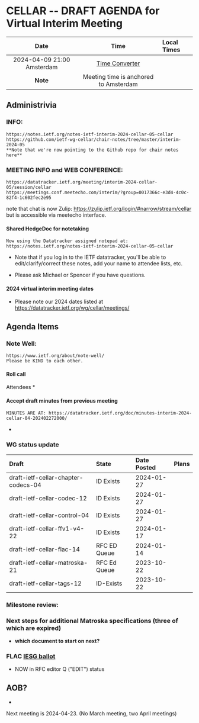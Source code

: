 # CELLAR -- DRAFT AGENDA for Virtual Interim Meeting

| Date |Time | Local Times |
|:------:|:-----------:|:------|
|2024-04-09 21:00 Amsterdam |[Time Converter](https://savvytime.com/converter/netherlands-amsterdam-to-utc-ny-new-york-city-ca-san-francisco/jun-22-2021/9pm)|
| **Note** | Meeting time is anchored to Amsterdam |

## Administrivia

### INFO:
    https://notes.ietf.org/notes-ietf-interim-2024-cellar-05-cellar
    https://github.com/ietf-wg-cellar/chair-notes/tree/master/interim-2024-05
    **Note that we're now pointing to the Github repo for chair notes here**

### MEETING INFO and WEB CONFERENCE:
    https://datatracker.ietf.org/meeting/interim-2024-cellar-05/session/cellar
    https://meetings.conf.meetecho.com/interim/?group=0017366c-e3d4-4c0c-82f4-1c602fec2e95

note that chat is now Zulip:
    https://zulip.ietf.org/login/#narrow/stream/cellar
but is accessible via meetecho interface.

#### Shared HedgeDoc for notetaking

    Now using the Datatracker assigned notepad at:
    https://notes.ietf.org/notes-ietf-interim-2024-cellar-05-cellar

* Note that if you log in to the IETF datatracker, you'll be able to edit/clarify/correct these notes, add your name to attendee  lists, etc.

* Please ask Michael or Spencer if you have questions.

#### 2024 virtual interim meeting dates

 * Please note our 2024 dates listed at https://datatracker.ietf.org/wg/cellar/meetings/

## Agenda Items

### Note Well:
    https://www.ietf.org/about/note-well/
    Please be KIND to each other.

#### Roll call

  Attendees
   *

#### Accept draft minutes from previous meeting

    MINUTES ARE AT: https://datatracker.ietf.org/doc/minutes-interim-2024-cellar-04-202402272000/

   *

###  WG status update

| Draft | State | Date Posted | Plans
|:------|:------|:------------|:------
| draft-ietf-cellar-chapter-codecs-04   | ID Exists | 2024-01-27  |
| draft-ietf-cellar-codec-12            | ID Exists | 2024-01-27  |
| draft-ietf-cellar-control-04          | ID Exists | 2024-01-27  |
| draft-ietf-cellar-ffv1-v4-22          | ID Exists | 2024-01-17  |
| draft-ietf-cellar-flac-14             | RFC ED Queue | 2024-01-14 |
| draft-ietf-cellar-matroska-21         | RFC Ed Queue | 2023-10-22 |
| draft-ietf-cellar-tags-12             | ID-Exists | 2023-10-22 |

###  Milestone review:

### Next steps for additional Matroska specifications (three of which are expired)

   * **which document to start on next?**

### FLAC [IESG ballot](https://datatracker.ietf.org/doc/draft-ietf-cellar-flac/ballot/)

   * NOW in RFC editor Q ("EDIT") status

## AOB?

   *

Next meeting is 2024-04-23. (No March meeting, two April meetings)
